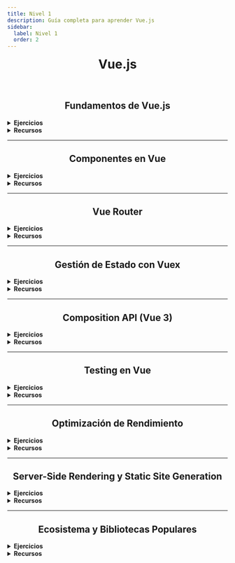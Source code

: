 ```yaml
---
title: Nivel 1
description: Guía completa para aprender Vue.js
sidebar:
  label: Nivel 1
  order: 2
---
```


# Vue.js

<br>

## Fundamentos de Vue.js  

<details>
<summary><strong>Ejercicios</strong></summary>

- Crea una aplicación de lista de tareas simple utilizando la instancia de Vue.  
- Implementa un componente de contador con botones para incrementar y decrementar.  

</details>

<details>
<summary><strong>Recursos</strong></summary>

- [Vue.js Official Guide](https://vuejs.org/v2/guide/)  
- [Vue Mastery - Intro to Vue 3](https://www.vuemastery.com/courses/intro-to-vue-3/intro-to-vue3)  

</details>

---

## Componentes en Vue  

<details>
<summary><strong>Ejercicios</strong></summary>

- Desarrolla un componente de tarjeta reutilizable con slots para el encabezado y el contenido.  
- Crea un sistema de pestañas utilizando componentes dinámicos.  

</details>

<details>
<summary><strong>Recursos</strong></summary>

- [Vue.js Component Basics](https://vuejs.org/v2/guide/components.html)  
- [Vue School - Vue.js Components Fundamentals](https://vueschool.io/courses/vuejs-components-fundamentals)  

</details>

---

## Vue Router  

<details>
<summary><strong>Ejercicios</strong></summary>

- Implementa un sistema de navegación para una aplicación de blog con rutas para la página principal, artículos individuales y una página de autor.  
- Añade autenticación a tu aplicación y protege ciertas rutas con guardias de navegación.  

</details>

<details>
<summary><strong>Recursos</strong></summary>

- [Vue Router Documentation](https://router.vuejs.org/)  
- [Vue Router Course on Vue School](https://vueschool.io/courses/vue-router-for-everyone)  

</details>

---

## Gestión de Estado con Vuex  

<details>
<summary><strong>Ejercicios</strong></summary>

- Crea una tienda Vuex para manejar el estado de un carrito de compras.  
- Implementa un sistema de autenticación utilizando Vuex y localStorage.  

</details>

<details>
<summary><strong>Recursos</strong></summary>

- [Vuex Documentation](https://vuex.vuejs.org/)  
- [Vuex for Everyone - Vue Mastery](https://www.vuemastery.com/courses/vuex-for-everyone/intro-to-vuex)  

</details>

---

## Composition API (Vue 3)  

<details>
<summary><strong>Ejercicios</strong></summary>

- Convierte un componente existente de Options API a Composition API.  
- Crea un hook personalizado reutilizable para manejar formularios.  

</details>

<details>
<summary><strong>Recursos</strong></summary>

- [Composition API Documentation](https://v3.vuejs.org/guide/composition-api-introduction.html)  
- [Vue 3 Composition API - Vue Mastery](https://www.vuemastery.com/courses/vue-3-essentials/why-the-composition-api)  

</details>

---

## Testing en Vue  

<details>
<summary><strong>Ejercicios</strong></summary>

- Escribe pruebas unitarias para un componente de formulario.  
- Implementa pruebas e2e para un flujo de compra en una tienda en línea.  

</details>

<details>
<summary><strong>Recursos</strong></summary>

- [Vue Test Utils Documentation](https://vue-test-utils.vuejs.org/)  
- [Testing Vue.js Applications - Edd Yerburgh](https://www.manning.com/books/testing-vue-js-applications)  

</details>

---

## Optimización de Rendimiento  

<details>
<summary><strong>Ejercicios</strong></summary>

- Optimiza una lista larga utilizando virtual scrolling.  
- Implementa lazy loading para los componentes de una aplicación de dashboard.  

</details>

<details>
<summary><strong>Recursos</strong></summary>

- [Vue.js Performance](https://vuejs.org/v2/guide/performance.html)  
- [Optimizing Performance in Vue.js - Vue Mastery](https://www.vuemastery.com/courses/optimizing-performance-in-vue-apps/optimizing-performance-overview)  

</details>

---

## Server-Side Rendering y Static Site Generation  

<details>
<summary><strong>Ejercicios</strong></summary>

- Convierte una aplicación Vue existente a Nuxt.js.  
- Crea un blog utilizando Nuxt.js con contenido generado estáticamente.  

</details>

<details>
<summary><strong>Recursos</strong></summary>

- [Nuxt.js Documentation](https://nuxtjs.org/docs/get-started/installation)  
- [Nuxt.js Fundamentals - Vue School](https://vueschool.io/courses/nuxtjs-fundamentals)  

</details>

---

## Ecosistema y Bibliotecas Populares  

<details>
<summary><strong>Ejercicios</strong></summary>

- Crea una interfaz de usuario responsiva utilizando Vuetify.  
- Implementa una PWA utilizando Quasar Framework.  

</details>

<details>
<summary><strong>Recursos</strong></summary>

- [Vuetify Documentation](https://vuetifyjs.com/en/)  
- [Quasar Framework Documentation](https://quasar.dev/start/pick-quasar-flavour)  

</details>

<style is:inline>
  h2 {
    text-align: center;
  }
  #_top {
    text-align: center;
    margin-bottom: 1rem;
  }
  #vuejs {
    text-align: center;
    margin-top: 1rem;
  }
</style>
